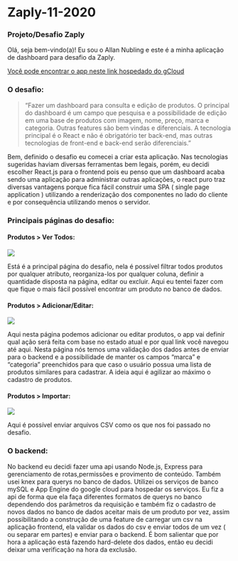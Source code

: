 # Zaply-11-2020
### Projeto/Desafio Zaply
Olá, seja bem-vindo(a)! Eu  sou o Allan Nubling e este é a minha aplicação de dashboard para desafio da Zaply.

[Você pode encontrar o app neste link hospedado do gCloud](https://zaply-295212.rj.r.appspot.com/#/)

### O desafio:
> “Fazer um dashboard para consulta e edição de produtos.
O principal do dashboard é um campo que pesquisa e a possibilidade de edição em uma base de produtos com imagem, nome, preço, marca e categoria. Outras features 	são bem vindas e diferenciais.
A tecnologia principal é o React e não é obrigatório ter back-end, mas outras tecnologias de front-end e back-end serão diferenciais.”

Bem, definido o desafio eu comecei a criar esta aplicação. Nas tecnologias sugeridas haviam diversas ferramentas bem legais, porém, eu decidi escolher React.js 	para o frontend pois eu penso que um dashboard acaba sendo uma aplicação para administrar outras aplicações, o react puro traz diversas vantagens porque fica	 	fácil construir uma SPA ( single page application ) utilizando a renderização dos componentes no lado do cliente e por consequência utilizando menos o servidor.

### Principais páginas do desafio:
#### Produtos > Ver Todos:
![](https://zaply-295212.rj.r.appspot.com/static/media/screenshot1.e1f7d148.png)

Está é a principal página do desafio, nela é possível filtrar todos produtos por qualquer atributo, reorganiza-los por qualquer coluna, definir a quantidade disposta na página, editar ou excluir. Aqui eu tentei fazer com que fique o mais fácil possível encontrar um produto no banco de dados.

#### Produtos > Adicionar/Editar:
![](https://zaply-295212.rj.r.appspot.com/static/media/screenshot2.e976d01c.png)

Aqui nesta página podemos adicionar ou editar produtos, o app vai definir qual ação será feita com base no estado atual e por qual link você navegou até aqui. Nesta página nós temos uma validação dos dados antes de enviar para o backend e a possibilidade de manter os campos “marca” e “categoria” preenchidos para que caso o usuário possua uma lista de produtos similares para cadastrar. A ideia aqui é agilizar ao máximo o cadastro de produtos.

#### Produtos > Importar:

![](https://zaply-295212.rj.r.appspot.com/static/media/screenshot3.d9a28861.png)

Aqui é possível enviar arquivos CSV como os que nos foi passado no desafio.

### O backend:

No backend eu decidi fazer uma api usando Node.js, Express para gerenciamento de rotas,permissões e provimento de conteúdo. Também usei knex para querys no banco de dados. 
Utilizei os serviços de banco mySQL e App Engine do google cloud para hospedar os serviços.
Eu fiz a api de forma que ela faça diferentes formatos de querys no banco dependendo dos parâmetros da requisição e também fiz o cadastro de novos dados no banco de dados aceitar mais de um produto por vez, assim possibilitando a construção de uma feature de carregar um csv na aplicação frontend, ela validar os dados do csv e enviar todos de um  vez ( ou separar em partes) e enviar para o backend.
É bom salientar que por hora a aplicação está fazendo hard-delete dos dados, então eu decidi deixar uma verificação na hora da exclusão.
